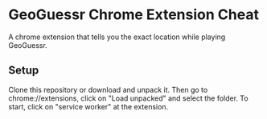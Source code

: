 # GeoGuessr Chrome Extension Cheat
A chrome extension that tells you the exact location while playing GeoGuessr.

## Setup
Clone this repository or download and unpack it. Then go to chrome://extensions, click on "Load unpacked" and select the folder. To start, click on "service worker" at the extension.